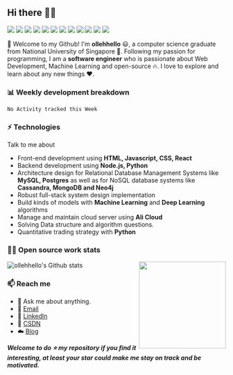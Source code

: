 ## Hi there 👋🤓
 <p>
  <img src="http://views.whatilearened.today/views/github/ollehhello/views.svg"/>
  <a href="https://github.com/ollehhello/"><img src="https://img.shields.io/github/followers/ollehhello?color=%234CC61E&label=GitHub%20Followers%20%3A"/></a>
  <a href="https://github.com/ollehhello/"><img src="https://badges.frapsoft.com/os/v2/open-source.svg?v=103"/></a>
  <a href="mailto:lovesc21314@163.com"><img src="https://img.shields.io/badge/Ask%20me-anything-1abc9c.svg"/></a>
  <a href="https://reactjs.org"><img src="https://img.shields.io/badge/Front End-ReactJS-42b883"/></a>
  <a href="https://nodejs.org"><img src="https://img.shields.io/badge/Back End-Node.js-f55247"/></a>
  <a href="https://www.mongodb.com"><img src="https://img.shields.io/badge/Database-MongoDB-orange"/></a>
  <a href="https://shields.io/"><img src="https://img.shields.io/badge/badges-awesome-green.svg"/></a>
  <a href="https://www.linkedin.com/in/maitong-yan-a88059148/"><img src="https://img.shields.io/badge/LinkedIn-contact%20me-blue"></a>
  <a href="https://blog.csdn.net/sinat_23133783"><img src="https://img.shields.io/badge/Blog-CSDN-red"></a>
  <img src="https://img.shields.io/website?label=Website%20status%20%3A&url=https%3A%2F%2Fdaniels-roth-stan.fr%2F"/>
  <img src="https://wakatime.com/badge/github/ollehhello/My-Blog.svg"/>
 </p>

🎉 Welcome to my Github! I'm **ollehhello** 😃, a computer science graduate from National University of Singapore 🏫.
Following my passion for programming, I am a **software engineer** who is passionate about Web Development, Machine Learning and open-source 🔥. 
I love to explore and learn about any new things ❤️.

### 📊 Weekly development breakdown
<!--START_SECTION:waka-->
```text
No Activity tracked this Week
```
<!--END_SECTION:waka-->

### ⚡ Technologies
Talk to me about
- Front-end development using **HTML, Javascript, CSS, React**
- Backend development using **Node.js, Python**
- Architecture design for Relational Database Management Systems like **MySQL, Postgres** as well as for NoSQL database systems like **Cassandra, MongoDB and Neo4j**
- Robust full-stack system design implementation
- Build kinds of models with **Machine Learning** and **Deep Learning** algorithms
- Manage and maintain cloud server using **Ali Cloud**
- Solving Data structure and algorithm questions.
- Quantitative trading strategy with **Python**

### 👨‍💻 Open source work stats
![ollehhello's Github stats](https://github-readme-stats.vercel.app/api?username=ollehhello&show_icons=true)
<img align='right' src='https://octodex.github.com/images/hula_loop_octodex03.gif' width='200"'>

### 📫 Reach me 

- 💬 Ask me about anything.
- 📧 <a href="mailto:lovesc21314@163.com">Email</a>
- 💼 <a href= "">LinkedIn</a>
- 📖 <a href = "">CSDN</a>
- ☁️ <a href = "">Blog</a>

***Welcome to do ⭐ my repository if you find it interesting, at least your star could make me stay on track and be motivated.***
